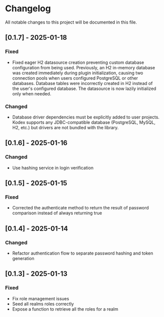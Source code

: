 # Changelog

All notable changes to this project will be documented in this file.

## [0.1.7] - 2025-01-18

### Fixed

- Fixed eager H2 datasource creation preventing custom database configuration from being used. Previously, an H2 in-memory database was created immediately during plugin initialization, causing two connection pools when users configured PostgreSQL or other databases. Database tables were incorrectly created in H2 instead of the user's configured database. The datasource is now lazily initialized only when needed.

### Changed

- Database driver dependencies must be explicitly added to user projects. Kodex supports any JDBC-compatible database (PostgreSQL, MySQL, H2, etc.) but drivers are not bundled with the library.

## [0.1.6] - 2025-01-16

### Changed

- Use hashing service in login verification

## [0.1.5] - 2025-01-15

### Fixed

- Corrected the authenticate method to return the result of password comparison instead of always returning true

## [0.1.4] - 2025-01-14

### Changed

- Refactor authentication flow to separate password hashing and token generation

## [0.1.3] - 2025-01-13

### Fixed

- Fix role management issues
- Seed all realms roles correctly
- Expose a function to retrieve all the roles for a realm
